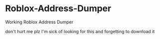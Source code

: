 # Roblox-Address-Dumper
Working Roblox Address Dumper

don't hurt me plz I'm sick of looking for this and forgetting to download it
